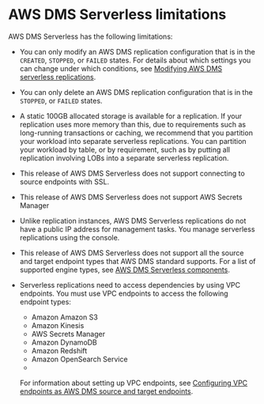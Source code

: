 # AWS DMS Serverless limitations<a name="CHAP_Serverless.Limitations"></a>

AWS DMS Serverless has the following limitations:
+ You can only modify an AWS DMS replication configuration that is in the `CREATED`, `STOPPED`, or `FAILED` states\. For details about which settings you can change under which conditions, see [Modifying AWS DMS serverless replications](CHAP_Serverless.Components.md#CHAP_Serverless.modify)\.
+ You can only delete an AWS DMS replication configuration that is in the `STOPPED`, or `FAILED` states\. 
+ A static 100GB allocated storage is available for a replication\. If your replication uses more memory than this, due to requirements such as long\-running transactions or caching, we recommend that you partition your workload into separate serverless replications\. You can partition your workload by table, or by requirement, such as by putting all replication involving LOBs into a separate serverless replication\.
+ This release of AWS DMS Serverless does not support connecting to source endpoints with SSL\.
+ This release of AWS DMS Serverless does not support AWS Secrets Manager
+ Unlike replication instances, AWS DMS Serverless replications do not have a public IP address for management tasks\. You manage serverless replications using the console\.
+ This release of AWS DMS Serverless does not support all the source and target endpoint types that AWS DMS standard supports\. For a list of supported engine types, see [AWS DMS Serverless components](CHAP_Serverless.Components.md)\.
+ Serverless replications need to access dependencies by using VPC endpoints\. You must use VPC endpoints to access the following endpoint types:
  + Amazon Amazon S3
  + Amazon Kinesis
  + AWS Secrets Manager
  + Amazon DynamoDB
  + Amazon Redshift
  + Amazon OpenSearch Service
  + 

  For information about setting up VPC endpoints, see [Configuring VPC endpoints as AWS DMS source and target endpoints](CHAP_VPC_Endpoints.md)\.